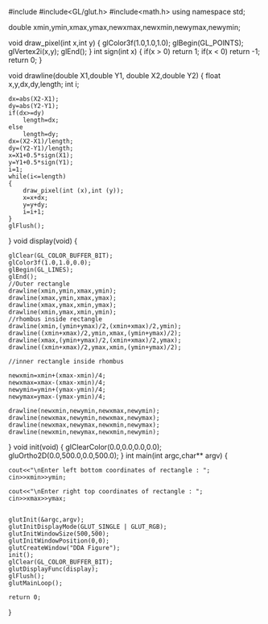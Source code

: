 #include<iostream>
#include<GL/glut.h>
#include<math.h>
using namespace std;

double xmin,ymin,xmax,ymax,newxmax,newxmin,newymax,newymin;

void draw_pixel(int x,int y)
{
	glColor3f(1.0,1.0,1.0);
	glBegin(GL_POINTS);
	glVertex2i(x,y);
	glEnd();
}
int sign(int x)
{
    if(x > 0) return 1;
    if(x < 0) return -1;
    return 0;
}

void drawline(double X1,double Y1, double X2,double Y2)
{
	float x,y,dx,dy,length;
	int i;
	
	dx=abs(X2-X1);
	dy=abs(Y2-Y1);
	if(dx>=dy)
		length=dx;
	else
		length=dy;
	dx=(X2-X1)/length;
	dy=(Y2-Y1)/length;
	x=X1+0.5*sign(X1);
	y=Y1+0.5*sign(Y1);
	i=1;
	while(i<=length)
	{
		draw_pixel(int (x),int (y));
		x=x+dx;
		y=y+dy;
		i=i+1;
	}
	glFlush();

}
void display(void)
{
	
	glClear(GL_COLOR_BUFFER_BIT);
	glColor3f(1.0,1.0,0.0);
	glBegin(GL_LINES);
	glEnd();
	//Outer rectangle
	drawline(xmin,ymin,xmax,ymin);
	drawline(xmax,ymin,xmax,ymax);
	drawline(xmax,ymax,xmin,ymax);
	drawline(xmin,ymax,xmin,ymin);	
	//rhombus inside rectangle
	drawline(xmin,(ymin+ymax)/2,(xmin+xmax)/2,ymin);
	drawline((xmin+xmax)/2,ymin,xmax,(ymin+ymax)/2);
	drawline(xmax,(ymin+ymax)/2,(xmin+xmax)/2,ymax);
	drawline((xmin+xmax)/2,ymax,xmin,(ymin+ymax)/2);

	//inner rectangle inside rhombus

	newxmin=xmin+(xmax-xmin)/4;
	newxmax=xmax-(xmax-xmin)/4;
	newymin=ymin+(ymax-ymin)/4;
	newymax=ymax-(ymax-ymin)/4;

	drawline(newxmin,newymin,newxmax,newymin);
	drawline(newxmax,newymin,newxmax,newymax);
	drawline(newxmax,newymax,newxmin,newymax);
	drawline(newxmin,newymax,newxmin,newymin);	


}
void init(void)
{
	glClearColor(0.0,0.0,0.0,0.0);
	gluOrtho2D(0.0,500.0,0.0,500.0);
}
int main(int argc,char** argv)
{
	

	cout<<"\nEnter left bottom coordinates of rectangle : ";
	cin>>xmin>>ymin;

	cout<<"\nEnter right top coordinates of rectangle : ";
	cin>>xmax>>ymax;
	

	glutInit(&argc,argv);
	glutInitDisplayMode(GLUT_SINGLE | GLUT_RGB);
	glutInitWindowSize(500,500);
	glutInitWindowPosition(0,0);
	glutCreateWindow("DDA Figure");
	init();
	glClear(GL_COLOR_BUFFER_BIT);
	glutDisplayFunc(display);
	glFlush();
	glutMainLoop();

	return 0;
	
}
